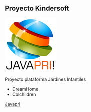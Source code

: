 ## Proyecto Kindersoft

<img src="public\img\logo_javapri.png">

<p>Proyecto plataforma Jardines Infantiles</p>

  <ul>
    <li>DreamHome</li>
    <li>Colchildren</li>
  </ul>

<a href="https://javapri.co/">Javapri</a>
